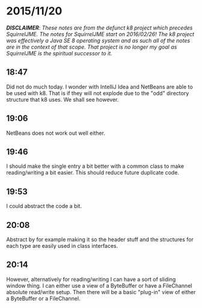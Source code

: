 # 2015/11/20

***DISCLAIMER***: _These notes are from the defunct k8 project which_
_precedes SquirrelJME. The notes for SquirrelJME start on 2016/02/26!_
_The k8 project was effectively a Java SE 8 operating system and as such_
_all of the notes are in the context of that scope. That project is no_
_longer my goal as SquirrelJME is the spiritual successor to it._

## 18:47

Did not do much today. I wonder with IntelliJ Idea and NetBeans are able to
be used with k8. That is if they will not explode due to the "odd" directory
structure that k8 uses. We shall see however.

## 19:06

NetBeans does not work out well either.

## 19:46

I should make the single entry a bit better with a common class to make
reading/writing a bit easier. This should reduce future duplicate code.

## 19:53

I could abstract the code a bit.

## 20:08

Abstract by for example making it so the header stuff and the structures for
each type are easily used in class interfaces.

## 20:14

However, alternatively for reading/writing I can have a sort of sliding
window thing. I can either use a view of a ByteBuffer or have a FileChannel
absolute read/write setup. Then there will be a basic "plug-in" view of either
a ByteBuffer or a FileChannel.

